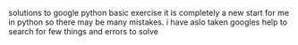 solutions to google python basic exercise
it is completely a new start for me  in  python so there may be many mistakes.
i have aslo taken googles help to search for few things and errors to solve  
